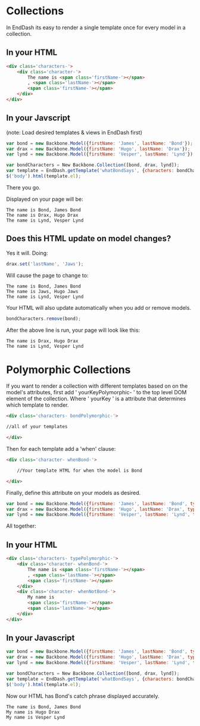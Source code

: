 Collections
===========


In EndDash its easy to render a single template
once for every model in a collection.


## In your HTML


```html
<div class='characters-'>
	<div class='character-'>
		The name is <span class='firstName-'></span>
		, <span class='lastName-'></span>
		<span class='firstName-'></span>
	</div>
</div>
```


## In your Javscript



(note: Load desired templates & views in EndDash first)

```javascript
var bond = new Backbone.Model({firstName: 'James', lastName: 'Bond'});
var drax = new Backbone.Model({firstName: 'Hugo', lastName: 'Drax'});
var lynd = new Backbone.Model({firstName: 'Vesper', lastName: 'Lynd'});

var bondCharacters = New Backbone.Collection([bond, drax, lynd]);
var template = EndDash.getTemplate('whatBondSays', {characters: bondCharacters});
$('body').html(template.el);
```

There you go.

Displayed on your page will be:

```
The name is Bond, James Bond
The name is Drax, Hugo Drax
The name is Lynd, Vesper Lynd
```


## Does this HTML update on model changes?


Yes it will. Doing:

```javascript
drax.set('lastName', 'Jaws');
```

Will cause the page to change to:

```
The name is Bond, James Bond
The name is Jaws, Hugo Jaws
The name is Lynd, Vesper Lynd
```

Your HTML will also update automatically when you add
or remove models.

```javascript
bondCharacters.remove(bond);
```

After the above line is run, your page will look like this:

```
The name is Drax, Hugo Drax
The name is Lynd, Vesper Lynd
```


Polymorphic Collections
=======================

If you want to render a collection with different templates
based on on the model's attributes, first add ' yourKeyPolymorphic- ' to the top level DOM element
of the collection. Where ' yourKey ' is a attribute that determines which template to
render.

```html
<div class='characters- bondPolymorphic-'>

//all of your templates

</div>
```

Then for each template add a 'when' clause:

```html
<div class='character- whenBond-'>

	//Your template HTML for when the model is Bond

</div>
```

Finally, define this attribute on your models as desired.

```javascript
var bond = new Backbone.Model({firstName: 'James', lastName: 'Bond', type: 'Bond'});
var drax = new Backbone.Model({firstName: 'Hugo', lastName: 'Drax', type: 'notBond'});
var lynd = new Backbone.Model({firstName: 'Vesper', lastName: 'Lynd', type: 'notBond'});
```


All together:


## In your HTML

```html
<div class='characters- typePolymorphic-'>
	<div class='character- whenBond-'>
		The name is <span class='firstName-'></span>
		, <span class='lastName-'></span>
		<span class='firstName-'></span>
	</div>
	<div class='character- whenNotBond-'>
		My name is
		<span class='firstName-'></span>
		<span class='lastName-'></span>
	</div>
</div>
```


## In your Javascript

```javascript
var bond = new Backbone.Model({firstName: 'James', lastName: 'Bond', type: 'Bond'});
var drax = new Backbone.Model({firstName: 'Hugo', lastName: 'Drax', type: 'notBond'});
var lynd = new Backbone.Model({firstName: 'Vesper', lastName: 'Lynd', type: 'notBond'});

var bondCharacters = New Backbone.Collection([bond, drax, lynd]);
var template = EndDash.getTemplate('whatBondSays', {characters: bondCharacters});
$('body').html(template.el);
```

Now our HTML has Bond's catch phrase displayed accurately.

```
The name is Bond, James Bond
My name is Hugo Drax 
My name is Vesper Lynd
```


